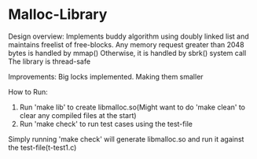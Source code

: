 # Malloc-Library

Design overview:
Implements buddy algorithm using doubly linked list and maintains freelist of free-blocks.
Any memory request greater than 2048 bytes is handled by mmap()
Otherwise, it is handled by sbrk() system call
The library is thread-safe

Improvements:
Big locks implemented. Making them smaller

How to Run:
1. Run 'make lib' to create libmalloc.so(Might want to do 'make clean' to clear any compiled files at the start)
2. Run 'make check' to run test cases using the test-file

Simply running 'make check' will generate libmalloc.so and run it against the test-file(t-test1.c)
